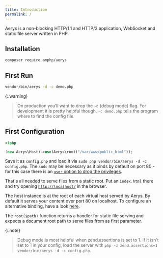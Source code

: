 ```yaml
---
title: Introduction
permalink: /
---
```

Aerys is a non-blocking HTTP/1.1 and HTTP/2 application, WebSocket and static file server written in PHP.

## Installation

```bash
composer require amphp/aerys
```

## First Run

```bash
vendor/bin/aerys -d -c demo.php
```

{:.warning}
> On production you'll want to drop the `-d` (debug mode) flag. For development it is pretty helpful though. `-c demo.php` tells the program where to find the config file.

## First Configuration

```php
<?php

(new Aerys\Host)->use(Aerys\root("/var/www/public_html"));
```

Save it as `config.php` and load it via `sudo php vendor/bin/aerys -d -c config.php`. The `sudo` may be necessary as it binds by default on port 80 - for this case there is an [`user` option to drop the privileges](options/common).

That's all needed to serve files from a static root. Put an `index.html` there and try opening [`http://localhost/`](http://localhost/) in the browser.

The host instance is at the root of each virtual host served by Aerys. By default it serves your content over port 80 on localhost. To configure an alternative binding, have a look [here](../host/interface.html).

The `root($path)` function returns a handler for static file serving and expects a document root path to serve files from as first parameter.

{:.note}
> Debug mode is most helpful when zend.assertions is set to 1. If it isn't set to 1 in your config, load the server with `php -d zend.assertions=1 vendor/bin/aerys -d -c config.php`.
